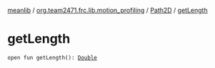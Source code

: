 [meanlib](../../index.md) / [org.team2471.frc.lib.motion_profiling](../index.md) / [Path2D](index.md) / [getLength](./get-length.md)

# getLength

`open fun getLength(): `[`Double`](https://kotlinlang.org/api/latest/jvm/stdlib/kotlin/-double/index.html)